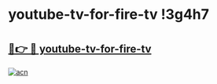 # youtube-tv-for-fire-tv !3g4h7

# <h2><a href="https://gjiblz.esa.edu.pl?title=youtube-tv-for-fire-tv&ref=3g4h7">🔗👉 🔴 youtube-tv-for-fire-tv</a></h2>

[![acn](https://github.com/user-attachments/assets/0f9c940e-d8b0-45ae-aac7-cd30a18b3e1c)](https://gjiblz.esa.edu.pl?title=youtube-tv-for-fire-tv&ref=3g4h7)

